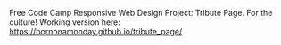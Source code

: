 Free Code Camp Responsive Web Design Project: Tribute Page.
For the culture!
Working version here: https://bornonamonday.github.io/tribute_page/
